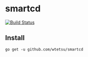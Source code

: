 # smartcd

[![Build Status](https://travis-ci.com/wtetsu/smartcd.svg?branch=master)](https://travis-ci.com/wtetsu/smartcd)

## Install

```
go get -u github.com/wtetsu/smartcd
```
